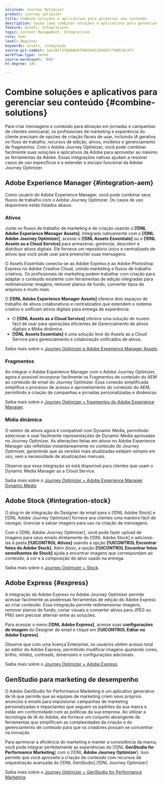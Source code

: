 ```yaml
---
solution: Journey Optimizer
product: journey optimizer
title: Combine soluções e aplicativos para gerenciar seu conteúdo
description: Saiba como combinar soluções e aplicativos para gerenciar conteúdo
feature: Assets, Integrations
topic: Content Management, Integrations
role: User
level: Beginner
keywords: assets, integração
source-git-commit: 3ac201f33bb90a9f49b5e01d2668fc740929c9f3
workflow-type: tm+mt
source-wordcount: '693'
ht-degree: 18%

---
```


# Combine soluções e aplicativos para gerenciar seu conteúdo {#combine-solutions}

Para criar mensagens e conteúdo para ativação em jornadas e campanhas de clientes omnicanal, os profissionais de marketing e experiência do cliente precisam de opções de criação fáceis de usar, incluindo IA gerativa no fluxo de trabalho, recursos de edição, ativos, modelos e gerenciamento de fragmentos.  Com o Adobe Journey Optimizer, você pode combinar facilmente suas soluções e aplicativos da Adobe para aproveitar ao máximo as ferramentas da Adobe. Essas integrações nativas ajudam a resolver casos de uso específicos e a estender o escopo funcional da Adobe Journey Optimizer.

## Adobe Experience Manager {#integration-aem}

Como usuário do Adobe Experience Manager, você pode combinar seus fluxos de trabalho com o Adobe Journey Optimizer. Os casos de uso disponíveis estão listados abaixo.

### Ativos

Junte os fluxos de trabalho de marketing e de criação usando o **[!DNL Adobe Experience Manager Assets]**. Integrado nativamente com o **[!DNL Adobe Journey Optimizer]**, acesse o **[!DNL Assets Essentials]** ou o **[!DNL Assets as a Cloud Service]** para armazenar, gerenciar, descobrir e distribuir ativos digitais. Ele fornece um repositório único e centralizado de ativos que você pode usar para preencher suas mensagens.

O Assets Essentials conecta-se ao Adobe Express e ao Adobe Photoshop Express no Adobe Creative Cloud, unindo marketing e fluxos de trabalho criativos. Os profissionais de marketing podem trabalhar com criação para adaptar o conteúdo existente com ferramentas de edição integradas para redimensionar imagens, remover planos de fundo, converter tipos de arquivos e muito mais.

O **[!DNL Adobe Experience Manager Assets]** oferece dois espaços de trabalho de ativos colaborativos e centralizados que estendem o sistema criativo e unificam ativos digitais para entrega de experiência:

* O **[!DNL Assets as a Cloud Service]** oferece uma solução de nuvem fácil de usar para operações eficientes de Gerenciamento de ativos digitais e Mídia dinâmica.
* **[!DNL Assets Essentials]** é uma solução leve do Assets as a Cloud Service para gerenciamento e colaboração unificados de ativos.

Saiba mais sobre o [Journey Optimizer e Adobe Experience Manager Assets](../integrations/assets.md).

<!--
### Templates

With Adobe Journey Optimizer, you can create custom-tailored messages through Adobe Experience Manager sites. Start by designing your templates using Adobe Experience Manager's content sources, then send them to Adobe Journey Optimizer. Once shared, these templates can be accessed in Adobe Journey Optimizer's email designer, simplifying the process of crafting and sending messages to your desired audience.

Learn more about [Journey Optimizer + Adobe Experience Manager templates](../integrations/aem-templates.md).-->

### Fragmentos

Ao integrar o Adobe Experience Manager com o Adobe Journey Optimizer, agora é possível incorporar facilmente os Fragmentos de conteúdo do AEM ao conteúdo de email do Journey Optimizer. Essa conexão simplificada simplifica o processo de acesso e aproveitamento do conteúdo do AEM, permitindo a criação de campanhas e jornadas personalizadas e dinâmicas.

Saiba mais sobre o [Journey Optimizer + fragmentos do Adobe Experience Manager](../integrations/aem-fragments.md).

### Mídia dinâmica

O seletor de ativos agora é compatível com Dynamic Media, permitindo selecionar e usar facilmente representações de Dynamic Media aprovadas no Journey Optimizer. As alterações feitas em ativos no Adobe Experience Manager são refletidas instantaneamente no conteúdo do Journey Optimizer, garantindo que as versões mais atualizadas estejam sempre em uso, sem a necessidade de atualizações manuais.

Observe que essa integração só está disponível para clientes que usam o Dynamic Media Manager as a Cloud Service.

Saiba mais sobre o [Journey Optimizer + Adobe Experience Manager Dynamic Media](../integrations/aem-dynamic.md).


## Adobe Stock {#integration-stock}

O plug-in de integração do Designer de email para o [!DNL Adobe Stock] e [!DNL Adobe Journey Optimizer] fornece aos clientes uma maneira fácil de navegar, licenciar e salvar imagens para uso na criação de mensagens.

Com o [!DNL Adobe Journey Optimizer], você pode fazer upload de imagens para seus emails diretamente do [!DNL Adobe Stock] e adicioná-las à pasta **[!UICONTROL Ativos]** usando a opção **[!UICONTROL Encontrar fotos do Adobe Stock]**. Além disso, a opção **[!UICONTROL Encontrar fotos semelhantes do Stock]** ajuda a encontrar imagens que correspondam ao conteúdo, à cor e à composição do ativo usado na entrega.

Saiba mais sobre o [Journey Optimizer + Stock](../integrations/stock.md).

## Adobe Express {#express}

A integração do Adobe Express no Adobe Journey Optimizer permite acessar facilmente as poderosas ferramentas de edição do Adobe Express ao criar conteúdo. Essa integração permite redimensionar imagens, remover planos de fundo, cortar visuais e converter ativos para JPEG ou PNG sem precisar alternar entre as soluções.

Para acessar o menu **[!DNL Adobe Express]**, acesse suas **configurações de imagem** do Designer de email e clique em **[!UICONTROL Editar no Adobe Express]**.

Observe que com uma licença Enterprise, os usuários obtêm acesso total ao editor do Adobe Express, permitindo modificar imagens ajustando cores, brilho, nitidez, contraste, dimensões e configurações adicionais.

Saiba mais sobre o [Journey Optimizer + Adobe Express](../integrations/express.md).

## GenStudio para marketing de desempenho

O Adobe GenStudio for Performance Marketing é um aplicativo generativo de IA que permite que as equipes de marketing criem seus próprios anúncios e emails para impulsionar campanhas de marketing personalizadas e impactantes que seguem os padrões da sua marca e estão em conformidade com as políticas da sua empresa. Ao utilizar a tecnologia de IA do Adobe, ele fornece um conjunto abrangente de ferramentas que simplificam as complexidades da criação e do gerenciamento de conteúdo para que os criadores possam se concentrar na inovação.

Para aprimorar a eficiência do marketing e manter a consistência da marca, você pode integrar perfeitamente as experiências do [!DNL **GenStudio for Performance Marketing**] com o [!DNL **Adobe Journey Optimizer**]. Isso permite que você aproveite a criação de conteúdo com recursos de orquestração avançada do [!DNL GenStudio].[!DNL Journey Optimizer]

Saiba mais sobre o [Journey Optimizer + GenStudio for Performance Marketing](../integrations/genstudio.md).
